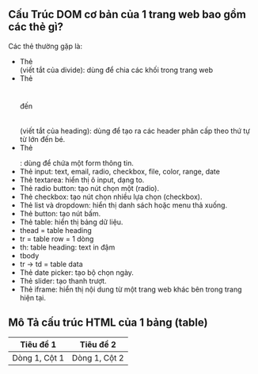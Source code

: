 ## Cấu Trúc DOM cơ bản của 1 trang web bao gồm các thẻ gì?
Các thẻ thường gặp là:
- Thẻ <div> (viết tắt của divide): dùng để chia các khối trong trang web
- Thẻ <h1></h1> đến <h6></h6> (viết tắt của heading): dùng để tạo ra các header phân cấp
theo thứ tự từ lớn đến bé.
- Thẻ <form></form>: dùng để chứa một form thông tin.
- Thẻ input: text, email, radio, checkbox, file, color, range, date
- Thẻ textarea: hiển thị ô input, dạng to.
- Thẻ radio button: tạo nút chọn một (radio).
- Thẻ checkbox: tạo nút chọn nhiều lựa chọn (checkbox).
- Thẻ list và dropdown: hiển thị danh sách hoặc menu thả xuống.
- Thẻ button: tạo nút bấm.
- Thẻ table: hiển thị bảng dữ liệu.
- thead = table heading
- tr = table row = 1 dòng
- th: table heading: text in đậm
- tbody
- tr -> td = table data
- Thẻ date picker: tạo bộ chọn ngày.
- Thẻ slider: tạo thanh trượt.
- Thẻ iframe: hiển thị nội dung từ một trang web khác bên trong trang hiện tại.

## Mô Tả cấu trúc HTML của 1 bảng (table)
<html>
    <head>
    <body>
        <table>
            <thead>
                <tr>
                    <th> Tiêu đề 1</th>
                    <th> Tiêu đề 2</th>
                </tr>
            </thead>
            <tbody>
                <tr>
                    <td> Dòng 1, Cột 1</td>
                    <td> Dòng 1, Cột 2</td>
                </tr>
            </tbody>
        </table>


        